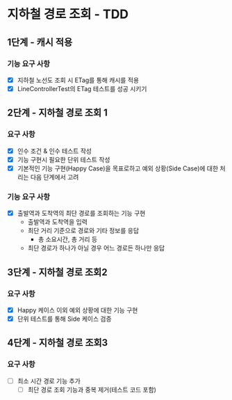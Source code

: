 # 지하철 경로 조회 - TDD

## 1단계 - 캐시 적용
### 기능 요구 사항
- [x] 지하철 노선도 조회 시 ETag를 통해 캐시를 적용
- [x] LineControllerTest의 ETag 테스트를 성공 시키기

## 2단계 - 지하철 경로 조회 1
### 요구 사항
- [x] 인수 조건 & 인수 테스트 작성
- [X] 기능 구현시 필요한 단위 테스트 작성
- [X] 기본적인 기능 구현(Happy Case)을 목표로하고 예외 상황(Side Case)에 대한 처리는 다음 단계에서 고려
### 기능 요구 사항
- [X] 출발역과 도착역의 최단 경로를 조회하는 기능 구현
    * 출발역과 도착역을 입력
    * 최단 거리 기준으로 경로와 기타 정보를 응답
        * 총 소요시간, 총 거리 등
    *  최단 경로가 하나가 아닐 경우 어느 경로든 하나만 응답

## 3단계 - 지하철 경로 조회2
### 요구 사항
- [X] Happy 케이스 이외 예외 상황에 대한 기능 구현
- [X] 단위 테스트를 통해 Side 케이스 검증

## 4단계 - 지하철 경로 조회3
### 요구 사항
- [ ] 최소 시간 경로 기능 추가
    - [ ] 최단 경로 조회 기능과 중복 제거(테스트 코드 포함)
